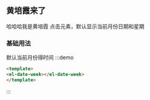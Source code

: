 ## 黄培霞来了

哈哈哈我是黄培霞
点击元素，默认显示当前月份日期和星期

### 基础用法
默认当前月份得时间
:::demo 
```html
<template>
<el-date-week></el-date-week>
</template>
````
:::

